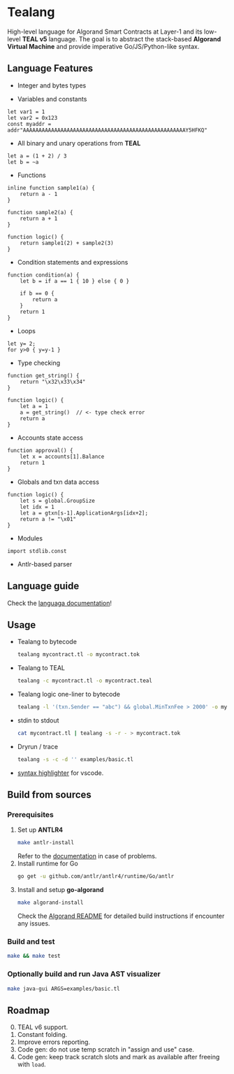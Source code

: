 # Tealang

High-level language for Algorand Smart Contracts at Layer-1 and its low-level **TEAL v5** language.
The goal is to abstract the stack-based **Algorand Virtual Machine** and provide imperative Go/JS/Python-like syntax.

## Language Features

* Integer and bytes types

* Variables and constants
```
let var1 = 1
let var2 = 0x123
const myaddr = addr"AAAAAAAAAAAAAAAAAAAAAAAAAAAAAAAAAAAAAAAAAAAAAAAAAAAAY5HFKQ"
```

* All binary and unary operations from **TEAL**
```
let a = (1 + 2) / 3
let b = ~a
```

* Functions
```
inline function sample1(a) {
    return a - 1
}

function sample2(a) {
    return a + 1
}

function logic() {
    return sample1(2) + sample2(3)
}
```

* Condition statements and expressions
```
function condition(a) {
    let b = if a == 1 { 10 } else { 0 }

    if b == 0 {
        return a
    }
    return 1
}
```

* Loops
```
let y= 2;
for y>0 { y=y-1 }
```

* Type checking
```
function get_string() {
    return "\x32\x33\x34"
}

function logic() {
    let a = 1
    a = get_string()  // <- type check error
    return a
}
```

* Accounts state access
```
function approval() {
    let x = accounts[1].Balance
    return 1
}
```

* Globals and txn data access
```
function logic() {
    let s = global.GroupSize
    let idx = 1
    let a = gtxn[s-1].ApplicationArgs[idx+2];
    return a != "\x01"
}
```

* Modules
```
import stdlib.const
```

* Antlr-based parser

## Language guide

Check the [languaga documentation](GUIDE.md)!

## Usage

* Tealang to bytecode
    ```sh
    tealang mycontract.tl -o mycontract.tok
    ```

* Tealang to TEAL
    ```sh
    tealang -c mycontract.tl -o mycontract.teal
    ```
* Tealang logic one-liner to bytecode
    ```sh
    tealang -l '(txn.Sender == "abc") && global.MinTxnFee > 2000' -o mycontract.tok
    ```
* stdin to stdout
    ```sh
    cat mycontract.tl | tealang -s -r - > mycontract.tok
    ```
* Dryrun / trace
    ```sh
    tealang -s -c -d '' examples/basic.tl
    ```
* [syntax highlighter](https://github.com/pzbitskiy/tealang-syntax-highlighter) for vscode.

## Build from sources

### Prerequisites

1. Set up **ANTLR4**
    ```sh
    make antlr-install
    ```
    Refer to the [documentation](https://www.antlr.org/) in case of problems.
2. Install runtime for Go
    ```sh
    go get -u github.com/antlr/antlr4/runtime/Go/antlr
    ```
3. Install and setup **go-algorand**
    ```sh
    make algorand-install
    ```
    Check the [Algorand README](https://github.com/algorand/go-algorand/blob/master/README.md) for detailed build instructions if encounter any issues.

### Build and test
```sh
make && make test
```

### Optionally build and run Java AST visualizer
```sh
make java-gui ARGS=examples/basic.tl
```

## Roadmap

0. TEAL v6 support.
1. Constant folding.
2. Improve errors reporting.
3. Code gen: do not use temp scratch in "assign and use" case.
4. Code gen: keep track scratch slots and mark as available after freeing with `load`.
